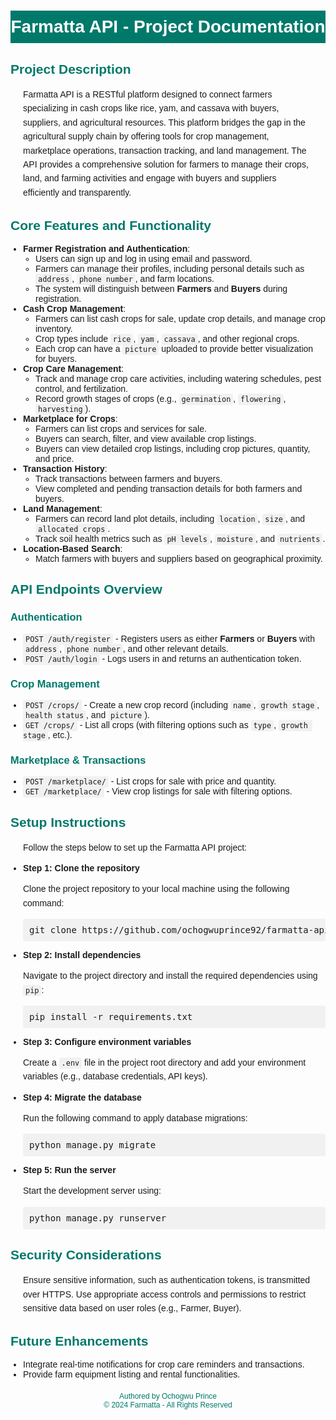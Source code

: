 
<h1 style="font-family: Arial, sans-serif; text-align: center; background-color: #00796b; color: white; padding: 10px 0;">Farmatta API - Project Documentation</h1>

<h2 style="font-family: Arial, sans-serif; color: #00796b;">Project Description</h2>
<p style="font-family: Arial, sans-serif; line-height: 1.6; margin: 0 20px;">Farmatta API is a RESTful platform designed to connect farmers specializing in cash crops like rice, yam, and cassava with buyers, suppliers, and agricultural resources. This platform bridges the gap in the agricultural supply chain by offering tools for crop management, marketplace operations, transaction tracking, and land management. The API provides a comprehensive solution for farmers to manage their crops, land, and farming activities and engage with buyers and suppliers efficiently and transparently.</p>

<h2 style="font-family: Arial, sans-serif; color: #00796b;">Core Features and Functionality</h2>
<ul style="font-family: Arial, sans-serif; margin-left: 20px; padding-left: 0;">
    <li><strong>Farmer Registration and Authentication</strong>:
        <ul style="font-family: Arial, sans-serif; margin-left: 20px; padding-left: 0;">
            <li>Users can sign up and log in using email and password.</li>
            <li>Farmers can manage their profiles, including personal details such as <code style="background-color: #f1f1f1; padding: 2px 4px; border-radius: 3px;">address</code>, <code style="background-color: #f1f1f1; padding: 2px 4px; border-radius: 3px;">phone number</code>, and farm locations.</li>
            <li>The system will distinguish between <strong>Farmers</strong> and <strong>Buyers</strong> during registration.</li>
        </ul>
    </li>
    <li><strong>Cash Crop Management</strong>:
        <ul style="font-family: Arial, sans-serif; margin-left: 20px; padding-left: 0;">
            <li>Farmers can list cash crops for sale, update crop details, and manage crop inventory.</li>
            <li>Crop types include <code style="background-color: #f1f1f1; padding: 2px 4px; border-radius: 3px;">rice</code>, <code style="background-color: #f1f1f1; padding: 2px 4px; border-radius: 3px;">yam</code>, <code style="background-color: #f1f1f1; padding: 2px 4px; border-radius: 3px;">cassava</code>, and other regional crops.</li>
            <li>Each crop can have a <code style="background-color: #f1f1f1; padding: 2px 4px; border-radius: 3px;">picture</code> uploaded to provide better visualization for buyers.</li>
        </ul>
    </li>
    <li><strong>Crop Care Management</strong>:
        <ul style="font-family: Arial, sans-serif; margin-left: 20px; padding-left: 0;">
            <li>Track and manage crop care activities, including watering schedules, pest control, and fertilization.</li>
            <li>Record growth stages of crops (e.g., <code style="background-color: #f1f1f1; padding: 2px 4px; border-radius: 3px;">germination</code>, <code style="background-color: #f1f1f1; padding: 2px 4px; border-radius: 3px;">flowering</code>, <code style="background-color: #f1f1f1; padding: 2px 4px; border-radius: 3px;">harvesting</code>).</li>
        </ul>
    </li>
    <li><strong>Marketplace for Crops</strong>:
        <ul style="font-family: Arial, sans-serif; margin-left: 20px; padding-left: 0;">
            <li>Farmers can list crops and services for sale.</li>
            <li>Buyers can search, filter, and view available crop listings.</li>
            <li>Buyers can view detailed crop listings, including crop pictures, quantity, and price.</li>
        </ul>
    </li>
    <li><strong>Transaction History</strong>:
        <ul style="font-family: Arial, sans-serif; margin-left: 20px; padding-left: 0;">
            <li>Track transactions between farmers and buyers.</li>
            <li>View completed and pending transaction details for both farmers and buyers.</li>
        </ul>
    </li>
    <li><strong>Land Management</strong>:
        <ul style="font-family: Arial, sans-serif; margin-left: 20px; padding-left: 0;">
            <li>Farmers can record land plot details, including <code style="background-color: #f1f1f1; padding: 2px 4px; border-radius: 3px;">location</code>, <code style="background-color: #f1f1f1; padding: 2px 4px; border-radius: 3px;">size</code>, and <code style="background-color: #f1f1f1; padding: 2px 4px; border-radius: 3px;">allocated crops</code>.</li>
            <li>Track soil health metrics such as <code style="background-color: #f1f1f1; padding: 2px 4px; border-radius: 3px;">pH levels</code>, <code style="background-color: #f1f1f1; padding: 2px 4px; border-radius: 3px;">moisture</code>, and <code style="background-color: #f1f1f1; padding: 2px 4px; border-radius: 3px;">nutrients</code>.</li>
        </ul>
    </li>
    <li><strong>Location-Based Search</strong>:
        <ul style="font-family: Arial, sans-serif; margin-left: 20px; padding-left: 0;">
            <li>Match farmers with buyers and suppliers based on geographical proximity.</li>
        </ul>
    </li>
</ul>

<h2 style="font-family: Arial, sans-serif; color: #00796b;">API Endpoints Overview</h2>

<h3 style="font-family: Arial, sans-serif; color: #00796b;">Authentication</h3>
<ul style="font-family: Arial, sans-serif; margin-left: 20px; padding-left: 0;">
    <li><code style="background-color: #f1f1f1; padding: 2px 4px; border-radius: 3px;">POST /auth/register</code> - Registers users as either <strong>Farmers</strong> or <strong>Buyers</strong> with <code style="background-color: #f1f1f1; padding: 2px 4px; border-radius: 3px;">address</code>, <code style="background-color: #f1f1f1; padding: 2px 4px; border-radius: 3px;">phone number</code>, and other relevant details.</li>
    <li><code style="background-color: #f1f1f1; padding: 2px 4px; border-radius: 3px;">POST /auth/login</code> - Logs users in and returns an authentication token.</li>
</ul>

<h3 style="font-family: Arial, sans-serif; color: #00796b;">Crop Management</h3>
<ul style="font-family: Arial, sans-serif; margin-left: 20px; padding-left: 0;">
    <li><code style="background-color: #f1f1f1; padding: 2px 4px; border-radius: 3px;">POST /crops/</code> - Create a new crop record (including <code style="background-color: #f1f1f1; padding: 2px 4px; border-radius: 3px;">name</code>, <code style="background-color: #f1f1f1; padding: 2px 4px; border-radius: 3px;">growth stage</code>, <code style="background-color: #f1f1f1; padding: 2px 4px; border-radius: 3px;">health status</code>, and <code style="background-color: #f1f1f1; padding: 2px 4px; border-radius: 3px;">picture</code>).</li>
    <li><code style="background-color: #f1f1f1; padding: 2px 4px; border-radius: 3px;">GET /crops/</code> - List all crops (with filtering options such as <code style="background-color: #f1f1f1; padding: 2px 4px; border-radius: 3px;">type</code>, <code style="background-color: #f1f1f1; padding: 2px 4px; border-radius: 3px;">growth stage</code>, etc.).</li>
</ul>

<h3 style="font-family: Arial, sans-serif; color: #00796b;">Marketplace & Transactions</h3>
<ul style="font-family: Arial, sans-serif; margin-left: 20px; padding-left: 0;">
    <li><code style="background-color: #f1f1f1; padding: 2px 4px; border-radius: 3px;">POST /marketplace/</code> - List crops for sale with price and quantity.</li>
    <li><code style="background-color: #f1f1f1; padding: 2px 4px; border-radius: 3px;">GET /marketplace/</code> - View crop listings for sale with filtering options.</li>
</ul>

<h2 style="font-family: Arial, sans-serif; color: #00796b;">Setup Instructions</h2>
<p style="font-family: Arial, sans-serif; line-height: 1.6; margin: 0 20px;">Follow the steps below to set up the Farmatta API project:</p>
<ul style="font-family: Arial, sans-serif; margin-left: 20px; padding-left: 0;">
    <li><strong>Step 1: Clone the repository</strong>
        <p style="font-family: Arial, sans-serif; line-height: 1.6;">Clone the project repository to your local machine using the following command:</p>
        <pre style="background-color: #f1f1f1; padding: 10px; border-radius: 3px;">git clone https://github.com/ochogwuprince92/farmatta-api.git</pre>
    </li>
    <li><strong>Step 2: Install dependencies</strong>
        <p style="font-family: Arial, sans-serif; line-height: 1.6;">Navigate to the project directory and install the required dependencies using <code style="background-color: #f1f1f1; padding: 2px 4px; border-radius: 3px;">pip</code>:</p>
        <pre style="background-color: #f1f1f1; padding: 10px; border-radius: 3px;">pip install -r requirements.txt</pre>
    </li>
    <li><strong>Step 3: Configure environment variables</strong>
        <p style="font-family: Arial, sans-serif; line-height: 1.6;">Create a <code style="background-color: #f1f1f1; padding: 2px 4px; border-radius: 3px;">.env</code> file in the project root directory and add your environment variables (e.g., database credentials, API keys).</p>
    </li>
    <li><strong>Step 4: Migrate the database</strong>
        <p style="font-family: Arial, sans-serif; line-height: 1.6;">Run the following command to apply database migrations:</p>
        <pre style="background-color: #f1f1f1; padding: 10px; border-radius: 3px;">python manage.py migrate</pre>
    </li>
    <li><strong>Step 5: Run the server</strong>
        <p style="font-family: Arial, sans-serif; line-height: 1.6;">Start the development server using:</p>
        <pre style="background-color: #f1f1f1; padding: 10px; border-radius: 3px;">python manage.py runserver</pre>
    </li>
</ul>

<h2 style="font-family: Arial, sans-serif; color: #00796b;">Security Considerations</h2>
<p style="font-family: Arial, sans-serif; line-height: 1.6; margin: 0 20px;">Ensure sensitive information, such as authentication tokens, is transmitted over HTTPS. Use appropriate access controls and permissions to restrict sensitive data based on user roles (e.g., Farmer, Buyer).</p>

<h2 style="font-family: Arial, sans-serif; color: #00796b;">Future Enhancements</h2>
<ul style="font-family: Arial, sans-serif; margin-left: 20px; padding-left: 0;">
    <li>Integrate real-time notifications for crop care reminders and transactions.</li>
    <li>Provide farm equipment listing and rental functionalities.</li>
</ul>

<p style="font-family: Arial, sans-serif; text-align: center; font-size: 12px; color: #00796b; margin: 20px 0;">Authored by Ochogwu Prince<br>&copy; 2024 Farmatta - All Rights Reserved</p>
